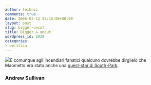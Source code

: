```yaml
---
author: leibniz
comments: true
date: 2006-02-12 23:15:00+00:00
layout: post
slug: bigger-uncut
title: Bigger & uncut
wordpress_id: 2029
categories:
- politica
---
```


[![](http://www.southpark.dsl.pipex.com/images/epiimgs/epi504/504-7.gif)](http://www.southpark.dsl.pipex.com/images/epiimgs/epi504/504-7.gif)E comunque agli incendiari fanatici qualcuno dovrebbe dirglielo che Maometto era stato anche una [guest-star di South-Park](http://time.blogs.com/daily_dish/2006/02/muhammad_on_sou.html).


### Andrew Sullivan
